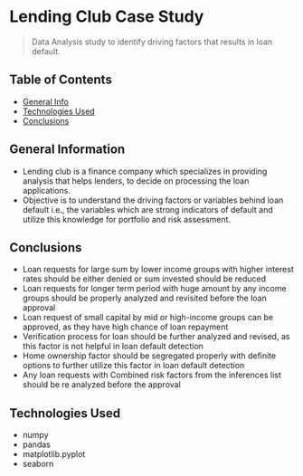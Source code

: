 # Lending Club Case Study
> Data Analysis study to identify driving factors that results in loan default.


## Table of Contents
* [General Info](#general-information)
* [Technologies Used](#technologies-used)
* [Conclusions](#conclusions)



## General Information
- Lending club is a finance company which specializes in providing analysis that helps lenders, to decide on processing the loan applications.
- Objective is to understand the driving factors or variables behind loan default i.e., the variables which are strong indicators of default and utilize this knowledge for portfolio and risk assessment.



## Conclusions
- Loan requests for large sum by lower income groups with higher interest rates should be either denied or sum invested should be reduced
- Loan requests for longer term period with huge amount by any income groups should be properly analyzed and revisited before the loan approval
- Loan request of small capital by mid or high-income groups can be approved, as they have high chance of loan repayment
- Verification process for loan should be further analyzed and revised, as this factor is not helpful in loan default detection
- Home ownership factor should be segregated properly with definite options to further utilize this factor in loan default detection
- Any loan requests with Combined risk factors from the inferences list should be re analyzed before the approval



## Technologies Used
- numpy
- pandas
- matplotlib.pyplot
- seaborn 

